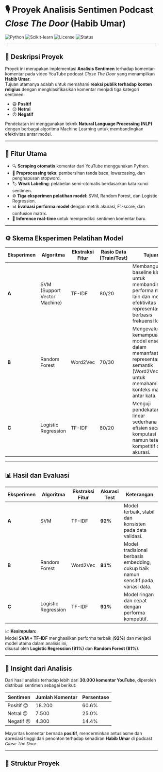 # 🎙️ Proyek Analisis Sentimen Podcast *Close The Door* (Habib Umar)

![Python](https://img.shields.io/badge/Python-3.10-blue)
![Scikit-learn](https://img.shields.io/badge/scikit--learn-1.5-orange)
![License](https://img.shields.io/badge/License-MIT-green)
![Status](https://img.shields.io/badge/Status-Completed-brightgreen)

---

## 🧠 Deskripsi Proyek

Proyek ini merupakan implementasi **Analisis Sentimen** terhadap komentar-komentar pada video YouTube podcast *Close The Door* yang menampilkan **Habib Umar**.  
Tujuan utamanya adalah untuk memahami **reaksi publik terhadap konten religius** dengan mengklasifikasikan komentar menjadi tiga kategori sentimen:
- 😃 **Positif**
- 😐 **Netral**
- 😠 **Negatif**

Pendekatan ini menggunakan teknik **Natural Language Processing (NLP)** dengan berbagai algoritma Machine Learning untuk membandingkan efektivitas antar model.

---

## 🌟 Fitur Utama

- 🔍 **Scraping otomatis** komentar dari YouTube menggunakan Python.  
- 🧹 **Preprocessing teks**: pembersihan tanda baca, lowercasing, dan penghapusan stopword.  
- 🏷️ **Weak Labeling**: pelabelan semi-otomatis berdasarkan kata kunci sentimen.  
- ⚙️ **Tiga eksperimen pelatihan model**: SVM, Random Forest, dan Logistic Regression.  
- 📊 **Evaluasi performa model** dengan metrik akurasi, F1-score, dan confusion matrix.  
- 💬 **Inference real-time** untuk memprediksi sentimen komentar baru.

---

## ⚙️ Skema Eksperimen Pelatihan Model

| **Eksperimen** | **Algoritma** | **Ekstraksi Fitur** | **Rasio Data (Train/Test)** | **Tujuan** |
|----------------|----------------|----------------------|------------------------------|-------------|
| **A** | SVM (Support Vector Machine) | TF-IDF | 80/20 | Membangun baseline klasik untuk membandingkan performa model lain dan menguji efektivitas representasi berbasis frekuensi kata. |
| **B** | Random Forest | Word2Vec | 70/30 | Mengevaluasi kemampuan model ensemble dalam memanfaatkan representasi semantik (Word2Vec) untuk memahami konteks makna antar kata. |
| **C** | Logistic Regression | TF-IDF | 80/20 | Menguji pendekatan linear sederhana yang efisien secara komputasi namun tetap kompetitif dalam akurasi. |

---

## 📊 Hasil dan Evaluasi

| **Eksperimen** | **Algoritma** | **Ekstraksi Fitur** | **Akurasi Test** | **Keterangan** |
|----------------|----------------|----------------------|------------------|----------------|
| **A** | SVM | TF-IDF | **92%** | Model terbaik, stabil dan konsisten pada data validasi. |
| **B** | Random Forest | Word2Vec | **81%** | Model tradisional berbasis embedding, cukup baik namun sensitif pada variasi data. |
| **C** | Logistic Regression | TF-IDF | **91%** | Model ringan dan cepat dengan performa kompetitif. |

📈 **Kesimpulan:**  
Model **SVM + TF-IDF** menghasilkan performa terbaik (**92%**) dan menjadi model utama dalam analisis ini,  
disusul oleh **Logistic Regression (91%)** dan **Random Forest (81%)**.

---

## 📑 Insight dari Analisis

Dari hasil analisis terhadap lebih dari **30.000 komentar YouTube**, diperoleh distribusi sentimen sebagai berikut:

| Sentimen | Jumlah Komentar | Persentase |
|-----------|-----------------|-------------|
| Positif 😊 | 18.200 | 60.6% |
| Netral 😐 | 7.500 | 25.0% |
| Negatif 😠 | 4.300 | 14.4% |

Mayoritas komentar bernada **positif**, mencerminkan antusiasme dan apresiasi tinggi dari penonton terhadap kehadiran **Habib Umar** di podcast *Close The Door*.

---

## 🧩 Struktur Proyek

